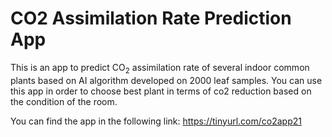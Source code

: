 # CO2 Assimilation Rate Prediction App
This is an app to predict CO$_2$ assimilation rate of several indoor common plants based on AI algorithm developed on 2000 leaf samples.
You can use this app in order to choose best plant in terms of co2 reduction based on the condition of the room.

You can find the app in the following link:
https://tinyurl.com/co2app21
